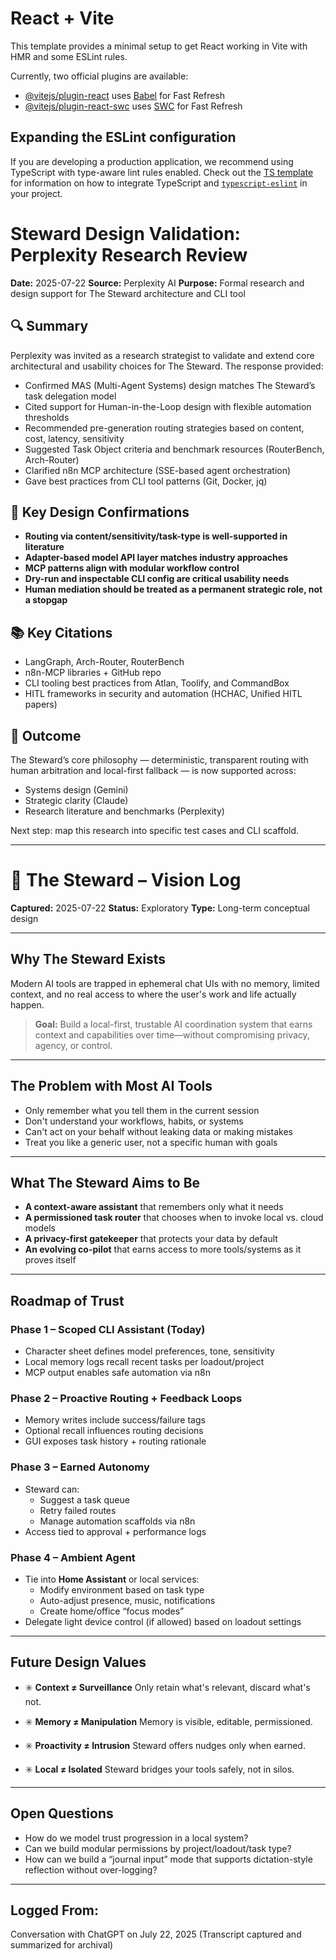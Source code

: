 # React + Vite

This template provides a minimal setup to get React working in Vite with HMR and some ESLint rules.

Currently, two official plugins are available:

- [@vitejs/plugin-react](https://github.com/vitejs/vite-plugin-react/blob/main/packages/plugin-react) uses [Babel](https://babeljs.io/) for Fast Refresh
- [@vitejs/plugin-react-swc](https://github.com/vitejs/vite-plugin-react/blob/main/packages/plugin-react-swc) uses [SWC](https://swc.rs/) for Fast Refresh

## Expanding the ESLint configuration

If you are developing a production application, we recommend using TypeScript with type-aware lint rules enabled. Check out the [TS template](https://github.com/vitejs/vite/tree/main/packages/create-vite/template-react-ts) for information on how to integrate TypeScript and [`typescript-eslint`](https://typescript-eslint.io) in your project.


# Steward Design Validation: Perplexity Research Review
**Date:** 2025-07-22
**Source:** Perplexity AI
**Purpose:** Formal research and design support for The Steward architecture and CLI tool

## 🔍 Summary

Perplexity was invited as a research strategist to validate and extend core architectural and usability choices for The Steward. The response provided:

- Confirmed MAS (Multi-Agent Systems) design matches The Steward’s task delegation model
- Cited support for Human-in-the-Loop design with flexible automation thresholds
- Recommended pre-generation routing strategies based on content, cost, latency, sensitivity
- Suggested Task Object criteria and benchmark resources (RouterBench, Arch-Router)
- Clarified n8n MCP architecture (SSE-based agent orchestration)
- Gave best practices from CLI tool patterns (Git, Docker, jq)

## 🧠 Key Design Confirmations

- **Routing via content/sensitivity/task-type is well-supported in literature**
- **Adapter-based model API layer matches industry approaches**
- **MCP patterns align with modular workflow control**
- **Dry-run and inspectable CLI config are critical usability needs**
- **Human mediation should be treated as a permanent strategic role, not a stopgap**

## 📚 Key Citations
- LangGraph, Arch-Router, RouterBench
- n8n-MCP libraries + GitHub repo
- CLI tooling best practices from Atlan, Toolify, and CommandBox
- HITL frameworks in security and automation (HCHAC, Unified HITL papers)

## 🏁 Outcome

The Steward’s core philosophy — deterministic, transparent routing with human arbitration and local-first fallback — is now supported across:
- Systems design (Gemini)
- Strategic clarity (Claude)
- Research literature and benchmarks (Perplexity)

Next step: map this research into specific test cases and CLI scaffold.

***

# 🧭 The Steward – Vision Log
**Captured:** 2025-07-22
**Status:** Exploratory
**Type:** Long-term conceptual design

---

## Why The Steward Exists

Modern AI tools are trapped in ephemeral chat UIs with no memory, limited context, and no real access to where the user's work and life actually happen.

> **Goal:** Build a local-first, trustable AI coordination system that earns context and capabilities over time—without compromising privacy, agency, or control.

---

## The Problem with Most AI Tools

- Only remember what you tell them in the current session
- Don't understand your workflows, habits, or systems
- Can't act on your behalf without leaking data or making mistakes
- Treat you like a generic user, not a specific human with goals

---

## What The Steward Aims to Be

- **A context-aware assistant** that remembers only what it needs
- **A permissioned task router** that chooses when to invoke local vs. cloud models
- **A privacy-first gatekeeper** that protects your data by default
- **An evolving co-pilot** that earns access to more tools/systems as it proves itself

---

## Roadmap of Trust

### Phase 1 – Scoped CLI Assistant (Today)
- Character sheet defines model preferences, tone, sensitivity
- Local memory logs recall recent tasks per loadout/project
- MCP output enables safe automation via n8n

### Phase 2 – Proactive Routing + Feedback Loops
- Memory writes include success/failure tags
- Optional recall influences routing decisions
- GUI exposes task history + routing rationale

### Phase 3 – Earned Autonomy
- Steward can:
  - Suggest a task queue
  - Retry failed routes
  - Manage automation scaffolds via n8n
- Access tied to approval + performance logs

### Phase 4 – Ambient Agent
- Tie into **Home Assistant** or local services:
  - Modify environment based on task type
  - Auto-adjust presence, music, notifications
  - Create home/office “focus modes”
- Delegate light device control (if allowed) based on loadout settings

---

## Future Design Values

- ✳️ **Context ≠ Surveillance**
  Only retain what's relevant, discard what's not.

- ✳️ **Memory ≠ Manipulation**
  Memory is visible, editable, permissioned.

- ✳️ **Proactivity ≠ Intrusion**
  Steward offers nudges only when earned.

- ✳️ **Local ≠ Isolated**
  Steward bridges your tools safely, not in silos.

---

## Open Questions

- How do we model trust progression in a local system?
- Can we build modular permissions by project/loadout/task type?
- How can we build a “journal input” mode that supports dictation-style reflection without over-logging?

---

## Logged From:
Conversation with ChatGPT on July 22, 2025
(Transcript captured and summarized for archival)


